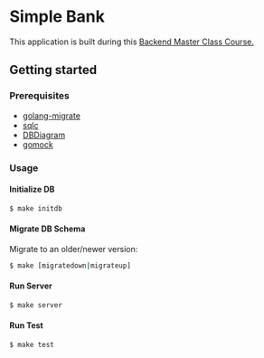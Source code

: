 # Simple Bank
This application is built during this [Backend Master Class Course.](https://www.udemy.com/course/backend-master-class-golang-postgresql-kubernetes/)

## Getting started
### Prerequisites
- [golang-migrate](https://github.com/golang-migrate/migrate)
- [sqlc](https://sqlc.dev/)
- [DBDiagram](https://www.dbdiagram.io/d/Simple-bank-66221b7303593b6b6167e52a)
- [gomock](https://github.com/golang/mock?tab=readme-ov-file)

### Usage
#### Initialize DB
```bash
$ make initdb
```

#### Migrate DB Schema
Migrate to an older/newer version:
```bash
$ make [migratedown|migrateup]
```

#### Run Server
```bash
$ make server
```

#### Run Test
```bash
$ make test
```
